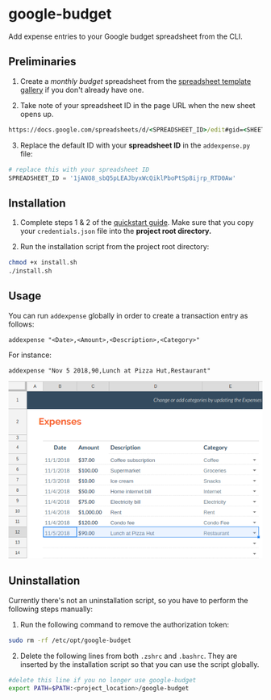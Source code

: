 # google-budget
Add expense entries to your Google budget spreadsheet from the CLI.

## Preliminaries
 1. Create a *monthly budget* spreadsheet from the [spreadsheet template gallery](https://docs.google.com/spreadsheets/u/0/?ftv=1&folder=0ACoSgW1iveL-Uk9PVA) if you don't already have one.

 2. Take note of your spreadsheet ID in the page URL when the new sheet opens up.

``` cmd
https://docs.google.com/spreadsheets/d/<SPREADSHEET_ID>/edit#gid=<SHEET_ID>
```

 3. Replace the default ID with your **spreadsheet ID** in the `addexpense.py` file:
``` python
# replace this with your spreadsheet ID
SPREADSHEET_ID = '1jANO8_sbQ5pLEAJbyxWcQiklPboPtSp8ijrp_RTD0Aw'
```

## Installation
 1. Complete steps 1 & 2 of the [quickstart guide](https://developers.google.com/sheets/api/quickstart/python). Make sure that you copy your `credentials.json` file into the **project root directory.**

 2. Run the installation script from the project root directory:
``` sh
chmod +x install.sh
./install.sh
```

## Usage
You can run `addexpense` globally in order to create a transaction entry as follows:
```
addexpense "<Date>,<Amount>,<Description>,<Category>"
```
For instance:
```
addexpense "Nov 5 2018,90,Lunch at Pizza Hut,Restaurant"
```

![Example](example.png)

## Uninstallation
Currently there's not an uninstallation script, so you have to perform the following steps manually:

 1. Run the following command to remove the authorization token:
``` sh
sudo rm -rf /etc/opt/google-budget
```

 2. Delete the following lines from both `.zshrc` and `.bashrc`. They are inserted by the installation script so that you can use the script globally.

``` sh
#delete this line if you no longer use google-budget
export PATH=$PATH:<project_location>/google-budget
```
